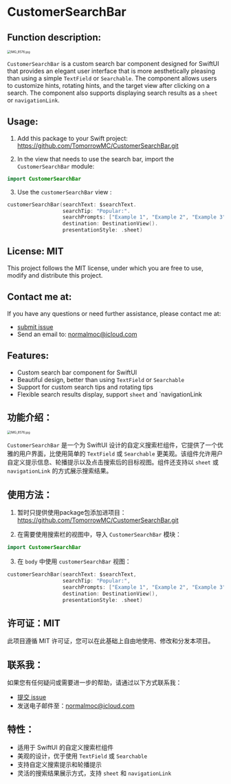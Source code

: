 # CustomerSearchBar

## Function description:

<img src="https://pic.peo.pw/a/2023/04/25/6447a24fd0711.jpg" alt="IMG_8576.jpg" style="zoom:50%;" />

`CustomerSearchBar` is a custom search bar component designed for SwiftUI that provides an elegant user interface that is more aesthetically pleasing than using a simple `TextField` or `Searchable`. The component allows users to customize hints, rotating hints, and the target view after clicking on a search. The component also supports displaying search results as a `sheet` or `navigationLink`.

## Usage:

1. Add this package to your Swift project: https://github.com/TomorrowMC/CustomerSearchBar.git

2. In the view that needs to use the search bar, import the ``CustomerSearchBar`` module:

```swift
import CustomerSearchBar
```

3. Use the `customerSearchBar` view :

```swift
customerSearchBar(searchText: $searchText.
                  searchTip: "Popular:".
                  searchPrompts: ["Example 1", "Example 2", "Example 3"].
                  destination: DestinationView().
                  presentationStyle: .sheet)
```

## License: MIT

This project follows the MIT license, under which you are free to use, modify and distribute this project.

## Contact me at:

If you have any questions or need further assistance, please contact me at:

- [submit issue](https://github.com/TomorrowMC/CustomerSearchBar/issues)
- Send an email to: [normalmoc@icloud.com](mailto:normalmoc@icloud.com)

## Features:

- Custom search bar component for SwiftUI
- Beautiful design, better than using `TextField` or `Searchable`
- Support for custom search tips and rotating tips
- Flexible search results display, support `sheet` and `navigationLink



## 功能介绍：

<img src="https://pic.peo.pw/a/2023/04/25/6447a24fd0711.jpg" alt="IMG_8576.jpg" style="zoom:50%;" />

`CustomerSearchBar` 是一个为 SwiftUI 设计的自定义搜索栏组件，它提供了一个优雅的用户界面，比使用简单的 `TextField` 或 `Searchable` 更美观。该组件允许用户自定义提示信息、轮播提示以及点击搜索后的目标视图。组件还支持以 `sheet` 或 `navigationLink` 的方式展示搜索结果。



## 使用方法：

1. 暂时只提供使用package包添加进项目：https://github.com/TomorrowMC/CustomerSearchBar.git

2. 在需要使用搜索栏的视图中，导入 `CustomerSearchBar` 模块：

```swift
import CustomerSearchBar
```

3. 在 `body` 中使用 `customerSearchBar` 视图：

```swift
customerSearchBar(searchText: $searchText,
                  searchTip: "Popular:",
                  searchPrompts: ["Example 1", "Example 2", "Example 3"],
                  destination: DestinationView(),
                  presentationStyle: .sheet)
```

## 许可证：MIT

此项目遵循 MIT 许可证，您可以在此基础上自由地使用、修改和分发本项目。

## 联系我：

如果您有任何疑问或需要进一步的帮助，请通过以下方式联系我：

- [提交 issue](https://github.com/TomorrowMC/CustomerSearchBar/issues)
- 发送电子邮件至：normalmoc@icloud.com

## 特性：

- 适用于 SwiftUI 的自定义搜索栏组件
- 美观的设计，优于使用 `TextField` 或 `Searchable`
- 支持自定义搜索提示和轮播提示
- 灵活的搜索结果展示方式，支持 `sheet` 和 `navigationLink`